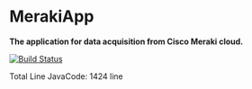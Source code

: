 # MerakiApp


**The application for data acquisition from Cisco Meraki cloud.**

[![Build Status](https://travis-ci.org/VMAproject/MerakiApp.svg?branch=verlamov-back )](https://travis-ci.org/VMAproject/MerakiApp)




Total Line JavaCode:	1424	line

